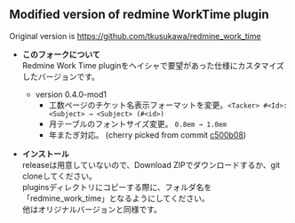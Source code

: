 Modified version of redmine WorkTime plugin
---

Original version is https://github.com/tkusukawa/redmine_work_time

* **このフォークについて**  
Redmine Work Time pluginをヘイシャで要望があった仕様にカスタマイズしたバージョンです。
  * version 0.4.0-mod1
    * 工数ページのチケット名表示フォーマットを変更。`<Tacker> #<Id>: <Subject> → <Subject> (#<id>)`
    * 月テーブルのフォントサイズ変更。 `0.8em → 1.0em`
    * 年またぎ対応。 (cherry picked from commit [c500b08](https://github.com/nagomikaze/redmine_work_time/commit/c500b081987da3aa4abaa4a2badcb99b468aa1d1))

* **インストール**  
releaseは用意していないので、Download ZIPでダウンロードするか、git cloneしてください。  
pluginsディレクトリにコピーする際に、フォルダ名を「redmine_work_time」となるようにしてください。  
他はオリジナルバージョンと同様です。  
